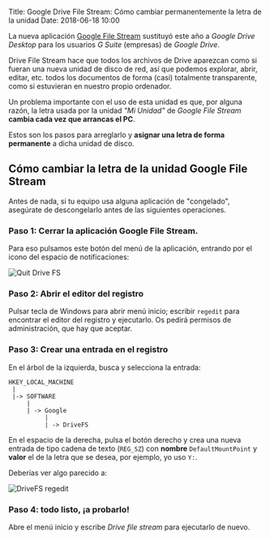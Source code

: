 Title: Google Drive File Stream: Cómo cambiar permanentemente la letra de la unidad
Date: 2018-06-18 10:00

La nueva aplicación [Google File Stream](https://support.google.com/a/answer/7491144?hl=es)
sustituyó este año a _Google Drive Desktop_ para los usuarios _G Suite_ (empresas) de _Google Drive_.

Drive File Stream hace que todos los archivos de Drive aparezcan como si fueran
una nueva unidad de disco de red, así que podemos explorar, abrir, editar, etc.
todos los documentos de forma (casi) totalmente transparente, como si estuvieran
en nuestro propio ordenador.

Un problema importante con el uso de esta unidad es que, por alguna razón,
la letra usada por la unidad _"Mi Unidad"_ de _Google File Stream_ **cambia
cada vez que arrancas el PC**.

Estos son los pasos para arreglarlo y **asignar una letra de forma permanente**
a dicha unidad de disco.

## Cómo cambiar la letra de la unidad Google File Stream

Antes de nada, si tu equipo usa alguna aplicación de "congelado", asegúrate de
descongelarlo antes de las siguientes operaciones.

### Paso 1: Cerrar la aplicación Google File Stream.

Para eso pulsamos este botón del menú de la aplicación, entrando por el icono del
espacio de notificaciones:

![Quit Drive FS]({filename}/imgs/2018-01/1_gsuite_quit.png)

### Paso 2: Abrir el editor del registro

Pulsar tecla de Windows para abrir menú inicio; escribir `regedit` para
encontrar el editor del registro y ejecutarlo. Os pedirá permisos de
administración, que hay que aceptar.

### Paso 3: Crear una entrada en el registro

En el árbol de la izquierda, busca y selecciona la entrada:

	HKEY_LOCAL_MACHINE
	 |
	 |-> SOFTWARE
	     |
		 | -> Google
		      |
			  | -> DriveFS

En el espacio de la derecha, pulsa el botón derecho y crea una nueva entrada
de tipo cadena de texto (`REG_SZ`) con **nombre** `DefaultMountPoint` y **valor**
el de la letra que se desea, por ejemplo, yo uso `Y:`.

Deberías ver algo parecido a:

![DriveFS regedit]({filename}/imgs/2018-06/gdrive_regedit.png)

### Paso 4: todo listo, ¡a probarlo!

Abre el menú inicio y escribe _Drive file stream_ para ejecutarlo de nuevo.
